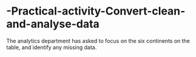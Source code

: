 # -Practical-activity-Convert-clean-and-analyse-data
 The analytics department has asked to focus on the six continents on the table, and identify any missing data.
